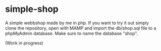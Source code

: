 # simple-shop
A simple webbshop made by me in php. 
If you want to try it out simply clone the repository, open with MAMP and import the db/shop.sql file to a phpMyAdmin database. Make sure to name the database "shop".

(Work in progress)
